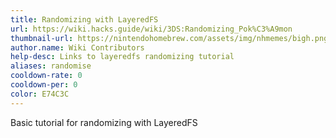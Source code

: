 ```yaml
---
title: Randomizing with LayeredFS
url: https://wiki.hacks.guide/wiki/3DS:Randomizing_Pok%C3%A9mon
thumbnail-url: https://nintendohomebrew.com/assets/img/nhmemes/bigh.png
author.name: Wiki Contributors
help-desc: Links to layeredfs randomizing tutorial
aliases: randomise
cooldown-rate: 0
cooldown-per: 0
color: E74C3C
---
```


Basic tutorial for randomizing with LayeredFS
